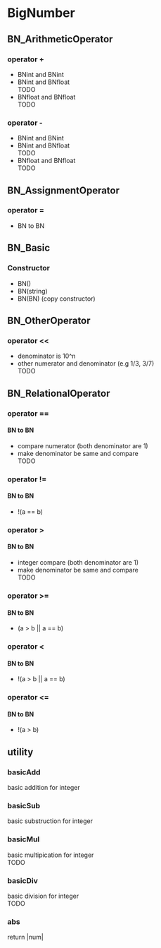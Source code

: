 # BigNumber
## BN_ArithmeticOperator
### operator +
- BNint and BNint
- BNint and BNfloat  
TODO
- BNfloat and BNfloat  
TODO

### operator -
- BNint and BNint
- BNint and BNfloat  
TODO
- BNfloat and BNfloat  
TODO

## BN_AssignmentOperator
### operator =
- BN to BN

## BN_Basic
### Constructor
- BN()
- BN(string)
- BN(BN) (copy constructor)

## BN_OtherOperator
### operator <<
- denominator is 10^n
- other numerator and denominator (e.g 1/3, 3/7)  
TODO

## BN_RelationalOperator
### operator ==
#### BN to BN
- compare numerator (both denominator are 1) 
- make denominator be same and compare  
TODO

### operator !=
#### BN to BN
- !(a == b)

### operator >
#### BN to BN
- integer compare (both denominator are 1)
- make denominator be same and compare  
TODO

### operator >=
#### BN to BN
- (a > b || a == b)

### operator <
#### BN to BN
- !(a > b || a == b)

### operator <=
#### BN to BN
- !(a > b)

## utility
### basicAdd
basic addition for integer
### basicSub
basic substruction for integer
### basicMul
basic multipication for integer  
TODO
### basicDiv
basic division for integer  
TODO
### abs
return |num|
